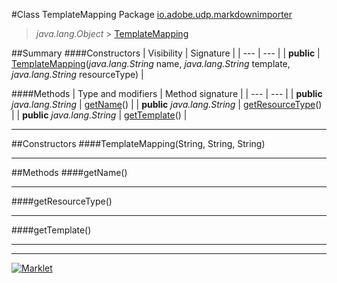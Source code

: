#Class TemplateMapping
Package [io.adobe.udp.markdownimporter](README.md)<br>

> *java.lang.Object* > [TemplateMapping](TemplateMapping.md)






##Summary
####Constructors
| Visibility | Signature |
| --- | --- |
| **public** | [TemplateMapping](#templatemappingstring-string-string)(*java.lang.String* name, *java.lang.String* template, *java.lang.String* resourceType) |

####Methods
| Type and modifiers | Method signature |
| --- | --- |
| **public** *java.lang.String* | [getName](#getname)() |
| **public** *java.lang.String* | [getResourceType](#getresourcetype)() |
| **public** *java.lang.String* | [getTemplate](#gettemplate)() |

---


##Constructors
####TemplateMapping(String, String, String)
> 


---


##Methods
####getName()
> 


---

####getResourceType()
> 


---

####getTemplate()
> 


---

---

[![Marklet](https://img.shields.io/badge/Generated%20by-Marklet-green.svg)](https://github.com/Faylixe/marklet)